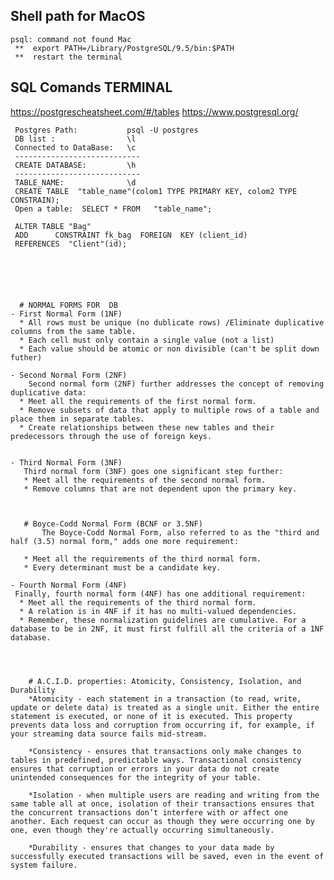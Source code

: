 ## Shell path for MacOS
    psql: command not found Mac
     **  export PATH=/Library/PostgreSQL/9.5/bin:$PATH
     **  restart the terminal

     
## SQL Comands TERMINAL
  https://postgrescheatsheet.com/#/tables 
  https://www.postgresql.org/
  
     Postgres Path:           psql -U postgres 
     DB list :                \l
     Connected to DataBase:   \c
     ----------------------------
     CREATE DATABASE:         \h
     ---------------------------- 
     TABLE_NAME:              \d
     CREATE TABLE  "table_name"(colom1 TYPE PRIMARY KEY, colom2 TYPE CONSTRAIN);
     Open a table:  SELECT * FROM   "table_name"; 
     
     ALTER TABLE "Bag"
     ADD      CONSTRAINT fk_bag  FOREIGN  KEY (client_id)
     REFERENCES  "Client"(id);
        
        
        
        
        
        
      # NORMAL FORMS FOR  DB
    - First Normal Form (1NF)
      * All rows must be unique (no dublicate rows) /Eliminate duplicative columns from the same table.
      * Each cell must only contain a single value (not a list)
      * Each value should be atomic or non divisible (can't be split down futher) 
     
    - Second Normal Form (2NF)
        Second normal form (2NF) further addresses the concept of removing duplicative data:
      * Meet all the requirements of the first normal form.
      * Remove subsets of data that apply to multiple rows of a table and place them in separate tables.
      * Create relationships between these new tables and their predecessors through the use of foreign keys.
   
   
    - Third Normal Form (3NF)
       Third normal form (3NF) goes one significant step further:
       * Meet all the requirements of the second normal form.
       * Remove columns that are not dependent upon the primary key.
       
       
       
       # Boyce-Codd Normal Form (BCNF or 3.5NF)
           The Boyce-Codd Normal Form, also referred to as the "third and half (3.5) normal form," adds one more requirement:

       * Meet all the requirements of the third normal form.
       * Every determinant must be a candidate key.
    
    - Fourth Normal Form (4NF)
     Finally, fourth normal form (4NF) has one additional requirement:
      * Meet all the requirements of the third normal form.
      * A relation is in 4NF if it has no multi-valued dependencies.
      * Remember, these normalization guidelines are cumulative. For a database to be in 2NF, it must first fulfill all the criteria of a 1NF database.

        
        
        
        # A.C.I.D. properties: Atomicity, Consistency, Isolation, and Durability
        *Atomicity - each statement in a transaction (to read, write, update or delete data) is treated as a single unit. Either the entire statement is executed, or none of it is executed. This property prevents data loss and corruption from occurring if, for example, if your streaming data source fails mid-stream.
        
        *Consistency - ensures that transactions only make changes to tables in predefined, predictable ways. Transactional consistency ensures that corruption or errors in your data do not create unintended consequences for the integrity of your table.
        
        *Isolation - when multiple users are reading and writing from the same table all at once, isolation of their transactions ensures that the concurrent transactions don’t interfere with or affect one another. Each request can occur as though they were occurring one by one, even though they're actually occurring simultaneously.
        
        *Durability - ensures that changes to your data made by successfully executed transactions will be saved, even in the event of system failure.
